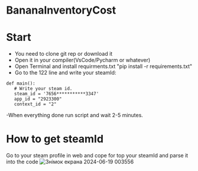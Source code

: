 # BananaInventoryCost
# Start
 - You need to clone git rep or download it
 - Open it in your compiler(VsCode/Pycharm or whatever)
 - Open Terminal and install requirments.txt "pip install -r requirements.txt"
 - Go to the 122 line and write your steamId:
 ```
def main():
    # Write your steam id.
    steam_id = '7656***********3347' 
    app_id = "2923300"
    context_id = "2"
```
-When everything done run script and wait 2-5 minutes.

# How to get steamId
Go to your steam profile in web and cope for top your steamId and parse it into the code
![Знімок екрана 2024-06-19 003556](https://github.com/Modorock/BananaInventoryCost/assets/79281708/e5d37ec9-6ce8-43af-84c5-6786d7ee90a1)
